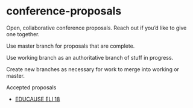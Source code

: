 # conference-proposals
Open, collaborative conference proposals. Reach out if you’d like to give one together.

Use master branch for proposals that are complete.

Use working branch as an authoritative branch of stuff in progress.

Create new branches as necessary for work to merge into working or master.

Accepted proposals

* [EDUCAUSE ELI 18](eli-18.md)
